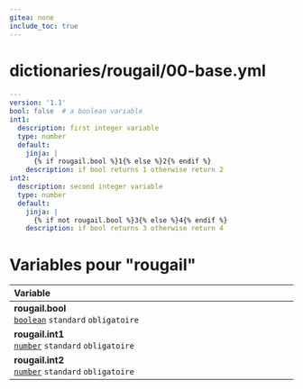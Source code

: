 ```yaml
---
gitea: none
include_toc: true
---
```

# dictionaries/rougail/00-base.yml

```yaml
---
version: '1.1'
bool: false  # a boolean variable
int1:
  description: first integer variable
  type: number
  default:
    jinja: |
      {% if rougail.bool %}1{% else %}2{% endif %}
    description: if bool returns 1 otherwise return 2
int2:
  description: second integer variable
  type: number
  default:
    jinja: |
      {% if not rougail.bool %}3{% else %}4{% endif %}
    description: if bool returns 3 otherwise return 4
```
# Variables pour "rougail"

| Variable&nbsp;&nbsp;&nbsp;&nbsp;&nbsp;&nbsp;&nbsp;&nbsp;&nbsp;&nbsp;&nbsp;&nbsp;&nbsp;&nbsp;&nbsp;&nbsp;&nbsp;&nbsp;&nbsp;&nbsp;&nbsp;&nbsp;&nbsp;&nbsp;&nbsp;&nbsp;&nbsp;&nbsp;&nbsp;&nbsp;&nbsp;&nbsp;&nbsp;&nbsp;&nbsp;&nbsp;&nbsp;&nbsp;&nbsp;&nbsp;&nbsp;&nbsp;&nbsp;&nbsp;&nbsp;&nbsp;&nbsp;&nbsp;&nbsp;&nbsp;&nbsp;&nbsp;&nbsp;&nbsp;&nbsp;&nbsp;&nbsp;&nbsp;&nbsp;&nbsp;&nbsp;&nbsp;&nbsp;&nbsp;&nbsp;&nbsp;&nbsp;&nbsp;&nbsp;&nbsp;&nbsp;&nbsp;&nbsp;&nbsp;&nbsp;&nbsp;&nbsp;&nbsp;&nbsp;&nbsp;&nbsp;&nbsp;&nbsp;&nbsp;&nbsp;&nbsp;&nbsp;&nbsp;&nbsp;&nbsp;&nbsp;&nbsp;&nbsp;&nbsp;&nbsp;&nbsp;&nbsp;&nbsp;&nbsp;&nbsp;   | Description&nbsp;&nbsp;&nbsp;&nbsp;&nbsp;&nbsp;&nbsp;&nbsp;&nbsp;&nbsp;&nbsp;&nbsp;&nbsp;&nbsp;&nbsp;&nbsp;&nbsp;&nbsp;&nbsp;&nbsp;&nbsp;&nbsp;&nbsp;&nbsp;&nbsp;&nbsp;&nbsp;&nbsp;&nbsp;&nbsp;&nbsp;&nbsp;&nbsp;&nbsp;&nbsp;&nbsp;&nbsp;&nbsp;&nbsp;&nbsp;&nbsp;&nbsp;&nbsp;&nbsp;&nbsp;&nbsp;&nbsp;&nbsp;&nbsp;&nbsp;&nbsp;&nbsp;&nbsp;&nbsp;&nbsp;&nbsp;&nbsp;&nbsp;&nbsp;&nbsp;&nbsp;&nbsp;&nbsp;&nbsp;&nbsp;&nbsp;&nbsp;&nbsp;&nbsp;&nbsp;&nbsp;&nbsp;&nbsp;&nbsp;&nbsp;&nbsp;&nbsp;&nbsp;&nbsp;&nbsp;&nbsp;&nbsp;&nbsp;&nbsp;&nbsp;&nbsp;&nbsp;&nbsp;&nbsp;&nbsp;&nbsp;&nbsp;&nbsp;&nbsp;&nbsp;&nbsp;&nbsp;   |
|------------------------------------------------------------------------------------------------------------------------------------------------------------------------------------------------------------------------------------------------------------------------------------------------------------------------------------------------------------------------------------------------------------------------------------------------------------------------------------------------------------------------------------------------------------------------------------------------------------------------------------|---------------------------------------------------------------------------------------------------------------------------------------------------------------------------------------------------------------------------------------------------------------------------------------------------------------------------------------------------------------------------------------------------------------------------------------------------------------------------------------------------------------------------------------------------------------------------------------------------------------------|
| **rougail.bool**<br/>[`boolean`](https://rougail.readthedocs.io/en/latest/variable.html#variables-types) `standard` `obligatoire`                                                                                                                                                                                                                                                                                                                                                                                                                                                                                                  | A boolean variable.<br/>**Défaut**: False                                                                                                                                                                                                                                                                                                                                                                                                                                                                                                                                                                           |
| **rougail.int1**<br/>[`number`](https://rougail.readthedocs.io/en/latest/variable.html#variables-types) `standard` `obligatoire`                                                                                                                                                                                                                                                                                                                                                                                                                                                                                                   | First integer variable.<br/>**Défaut**: if bool returns 1 otherwise return 2.                                                                                                                                                                                                                                                                                                                                                                                                                                                                                                                                       |
| **rougail.int2**<br/>[`number`](https://rougail.readthedocs.io/en/latest/variable.html#variables-types) `standard` `obligatoire`                                                                                                                                                                                                                                                                                                                                                                                                                                                                                                   | Second integer variable.<br/>**Défaut**: if bool returns 3 otherwise return 4.                                                                                                                                                                                                                                                                                                                                                                                                                                                                                                                                      |


